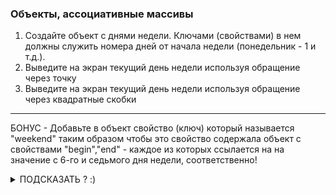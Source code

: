 ### Объекты, ассоциативные массивы


1. Создайте объект с днями недели. Ключами (свойствами) в нем должны служить номера дней от начала недели (понедельник - 1 и т.д.). 
2. Выведите на экран текущий день недели используя обращение через точку 
3. Выведите на экран текущий день недели используя обращение через квадратные скобки
---
БОНУС - Добавьте в объект свойство (ключ) который называется "weekend" таким образом чтобы это свойство содержала объект с свойствами "begin","end" - каждое из которых ссылается на на значение с 6-го и седьмого дня недели, соответственно! 

<details>
<summary>ПОДСКАЗАТЬ ? :)</summary>

```js
 let object = {
    1: "Monday",
    2: ...
 }
```

</details>
